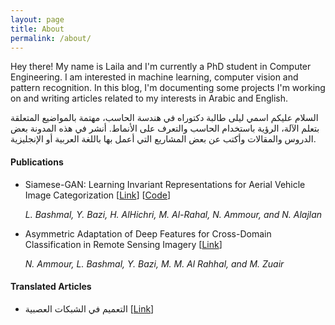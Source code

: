 ```yaml
---
layout: page
title: About
permalink: /about/
---
```


Hey there!
My name is Laila and I'm currently a PhD student in Computer Engineering. I am interested in machine learning, computer vision and pattern recognition. 
In this blog, I'm documenting some projects I'm working on and writing articles related to my interests in Arabic and English.

السلام عليكم
اسمي ليلى طالبة دكتوراه في هندسة الحاسب، مهتمة بالمواضيع المتعلقة بتعلم الآلة، الرؤية باستخدام الحاسب والتعرف على الأنماط. أنشر في هذه المدونة بعض الدروس والمقالات وأكتب عن بعض المشاريع التي أعمل بها باللغة العربية أو الإنجليزية.

#### Publications

- Siamese-GAN: Learning Invariant Representations for Aerial Vehicle Image Categorization [[Link](http://www.mdpi.com/2072-4292/10/2/351/htm)] [[Code](https://github.com/LailaMB/Siamese-GANs)]

  *L. Bashmal, Y. Bazi, H. AlHichri, M. Al-Rahal, N. Ammour, and N. Alajlan*

- Asymmetric Adaptation of Deep Features for Cross-Domain Classification in Remote Sensing Imagery [[Link](https://ieeexplore.ieee.org/document/8291513/)]

  *N. Ammour, L. Bashmal, Y. Bazi, M. M. Al Rahhal, and M. Zuair*

#### Translated Articles

- التعميم في الشبكات العصبية [[Link](https://www.nmthgiat.com/التعميم-في-الشبكات-العصبية/)]
